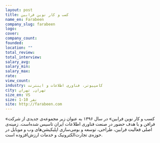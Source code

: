 ```yaml
---
layout: post
title: کسب و کار نوین فرابین
name_en: Farabeen
company_slug: farabeen
logo: 
cover: 
company_count:
founded:
location: ""
total_review: 
total_interview: 
salary_avg: 
salary_min: 
salary_max: 
rate: 
view_count: 
industry: کامپیوتر، فناوری اطلاعات و اینترنت
city: تهران, تهران
size_en: VS
size: 1-10 نفر
site: http://farabeen.com
---
```


«کسب و کار نوین فرابین» در سال ۱۳۹۶ به عنوان زیر مجموعه‌ی جدیدی از شرکت فرافن و با هدف حضور در صنعت فناوری اطلاعات ایران تاسیس شده‌است. زمینه‌ی اصلی فعالیت فرابین، طراحی، توسعه و بومی‌سازی اپلیکیشن‌های وب و موبایل در حوزه‌ی تجارت‌الکترونیک و خدمات ارزش‌افزوده است.
